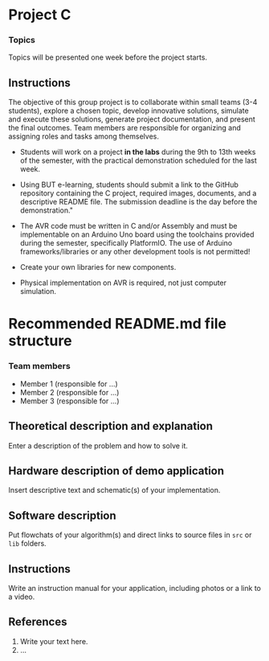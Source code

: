 # Project C

### Topics

Topics will be presented one week before the project starts.

## Instructions

The objective of this group project is to collaborate within small teams (3-4 students), explore a chosen topic, develop innovative solutions, simulate and execute these solutions, generate project documentation, and present the final outcomes. Team members are responsible for organizing and assigning roles and tasks among themselves.

* Students will work on a project **in the labs** during the 9th to 13th weeks of the semester, with the practical demonstration scheduled for the last week.

* Using BUT e-learning, students should submit a link to the GitHub repository containing the C project, required images, documents, and a descriptive README file. The submission deadline is the day before the demonstration."

* The AVR code must be written in C and/or Assembly and must be implementable on an Arduino Uno board using the toolchains provided during the semester, specifically PlatformIO. The use of Arduino frameworks/libraries or any other development tools is not permitted!

* Create your own libraries for new components.

* Physical implementation on AVR is required, not just computer simulation.

# Recommended README.md file structure

### Team members

* Member 1 (responsible for ...)
* Member 2 (responsible for ...)
* Member 3 (responsible for ...)

## Theoretical description and explanation

Enter a description of the problem and how to solve it.

## Hardware description of demo application

Insert descriptive text and schematic(s) of your implementation.

## Software description

Put flowchats of your algorithm(s) and direct links to source files in `src` or `lib` folders.

## Instructions

Write an instruction manual for your application, including photos or a link to a video.

## References

1. Write your text here.
2. ...
